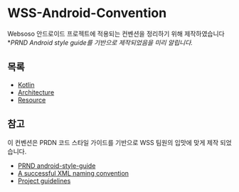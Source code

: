 # WSS-Android-Convention
Websoso 안드로이드 프로젝트에 적용되는 컨벤션을 정리하기 위해 제작하였습니다
**PRND Android style guide를 기반으로 제작되었음을 미리 알립니다.*

## 목록

- [Kotlin](Kotlin.md)
- [Architecture](Architecture.md)
- [Resource](Resource.md)
  
## 참고

이 컨벤션은 PRDN 코드 스타일 가이드를 기반으로 WSS 팀원의 입맛에 맞게 제작 되었습니다.

- [PRND android-style-guide](https://github.com/PRNDcompany/android-style-guide)
- [A successful XML naming convention](https://jeroenmols.com/blog/2016/03/07/resourcenaming/)
- [Project guidelines](https://github.com/ribot/android-guidelines/blob/master/project_and_code_guidelines.md)
